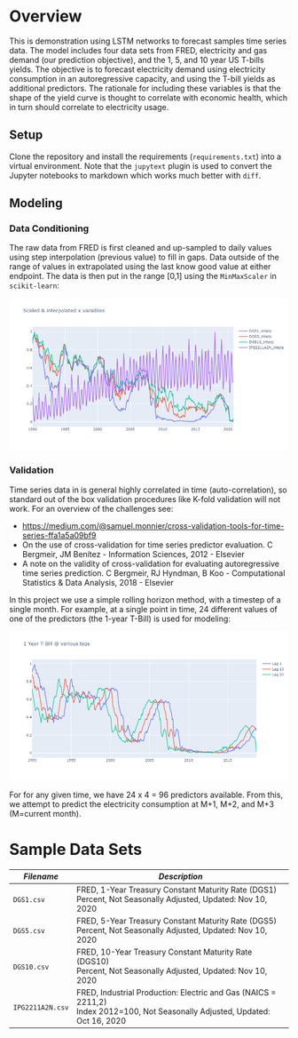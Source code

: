 # Overview

This is demonstration using LSTM networks to forecast samples time series data. The model includes four data sets from FRED, electricity and gas demand (our prediction objective), and the 1, 5, and 10 year US T-bills yields. The objective is to forecast electricity demand using electricity consumption in an autoregressive capacity, and using the T-bill yields as additional predictors. The rationale for including these variables is that the shape of the yield curve is thought to correlate with economic health, which in turn should correlate to electricity usage.

## Setup

Clone the repository and install the requirements (`requirements.txt`) into a virtual environment. Note that the `jupytext` plugin is used to convert the Jupyter notebooks to markdown which works much better with `diff`.

## Modeling

### Data Conditioning

The raw data from FRED is first cleaned and up-sampled to daily values using step interpolation (previous value) to fill in gaps. Data outside of the range of values in extrapolated using the last know good value at either endpoint. The data is then put in the range [0,1] using the `MinMaxScaler` in `scikit-learn`:

![conditioned data](./images/scaled_x_vars.png)

### Validation

Time series data in is general highly correlated in time (auto-correlation), so standard out of the box validation procedures like K-fold validation will not work. For an overview of the challenges see:

- https://medium.com/@samuel.monnier/cross-validation-tools-for-time-series-ffa1a5a09bf9
- On the use of cross-validation for time series predictor evaluation. C Bergmeir, JM Benítez - Information Sciences, 2012 - Elsevier
- A note on the validity of cross-validation for evaluating autoregressive time series prediction. C Bergmeir, RJ Hyndman, B Koo - Computational Statistics & Data Analysis, 2018 - Elsevier

In this project we use a simple rolling horizon method, with a timestep of a single month. For example, at a single point in time, 24 different values of one of the predictors (the 1-year T-Bill) is used for modeling:

![Image of series lag](./images/lag_example.png)

For for any given time, we have 24 x 4 = 96 predictors available. From this, we attempt to predict the electricity consumption at M+1, M+2, and M+3 (M=current month).

# Sample Data Sets

| *Filename*       | *Description*                                           |
| ---------------- | ------------------------------------------------------- |
| `DGS1.csv`       | FRED, 1-Year Treasury Constant Maturity Rate (DGS1)<br>Percent, Not Seasonally Adjusted, Updated: Nov 10, 2020                   |
| `DGS5.csv`       | FRED, 5-Year Treasury Constant Maturity Rate (DGS5)<br>Percent, Not Seasonally Adjusted, Updated: Nov 10, 2020                   |
| `DGS10.csv`      | FRED, 10-Year Treasury Constant Maturity Rate (DGS10)<br>Percent, Not Seasonally Adjusted, Updated: Nov 10, 2020                 |
| `IPG2211A2N.csv` | FRED, Industrial Production: Electric and Gas (NAICS = 2211,2)<br>Index 2012=100, Not Seasonally Adjusted, Updated: Oct 16, 2020 |

